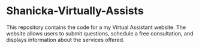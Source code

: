 # Shanicka-Virtually-Assists
This repository contains the code for a my Virtual Assistant website. The website allows users to submit questions, schedule a free consultation, and displays information about the services offered.
